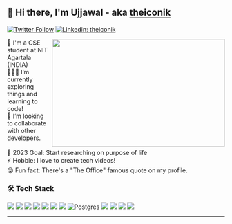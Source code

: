 ## 👋 Hi there, I'm Ujjawal - aka [theiconik][website]

[![Twitter Follow](https://img.shields.io/twitter/follow/ujjawalpandey__?label=Follow&link=https://www.twitter.com/ujjawalpandey__/)](https://www.twitter.com/ujjawalpandey__/)
[![Linkedin: theiconik](https://img.shields.io/badge/-Ujjawal-blue?style=flat-square&logo=Linkedin&logoColor=white&link=https://www.linkedin.com/in/ujjawal-pandey-b35524117/)](https://www.linkedin.com/in/theiconik/)

<img align="right" width="400px" height="250px" src="https://media.giphy.com/media/2zeji2UedvZzvIZ45N/giphy.gif">
🏫 I'm a CSE student at NIT Agartala (INDIA) <br/>
👩🏾‍💻 I’m currently exploring things and learning to code! <br/>
🤝 I’m looking to collaborate with other developers.<br/>
<br/>
🥅 2023 Goal: Start researching on purpose of life<br/>
⚡ Hobbie: I love to create tech videos!<br/>
😜 Fun fact: There's a "The Office" famous quote on my profile.<br/>


### 🛠 Tech Stack

<img src="https://img.shields.io/badge/-C%20&%20C++-659ad2?style=flat&logo=c%2B%2B&logoColor=ffffff"> <img src="https://img.shields.io/badge/-Python-black?style=flat&logo=python&logoColor=white"> 
<img src = "https://img.shields.io/badge/-HTML5-E34F26?style=flat&logo=html5&logoColor=white"> <img src = "https://img.shields.io/badge/-CSS3-1572B6?style=flat&logo=css3&logoColor=white">
<img src="https://img.shields.io/badge/-JavaScript-eed718?style=flat&logo=javascript&logoColor=ffffff"> <img src="https://img.shields.io/badge/-Sass-cc6699?style=flat&logo=sass&logoColor=ffffff"> <img src="https://img.shields.io/badge/-React-000000?style=flat&logo=react&logoColor=00c8ff"> <img alt="Postgres" src ="https://img.shields.io/badge/PostgreSQL-%23316192.svg?style=flat&logo=postgresql&logoColor=white"/> <img src="http://img.shields.io/badge/-Git-F1502F?style=flat&logo=git&logoColor=FFFFFF">
<img src="http://img.shields.io/badge/-Github-000000?style=flat&logo=github&logoColor=FFFFFF">
<img src="http://img.shields.io/badge/-VS%20Code-007ACC?style=flat&logo=visual%20studio%20code&logoColor=white">
<img src="http://img.shields.io/badge/-Vercel-black?style=flat&logo=vercel&logoColor=white">
<!-- <img src="https://img.shields.io/badge/-Bootstrap-563D7C?style=flat&logo=bootstrap&logoColor=white"> -->
<!-- <img src="https://img.shields.io/badge/-Progressive Web Apps-5A0FC8?style=flat"> -->
<!-- <img src="https://img.shields.io/badge/-MongoDB-4DB33D?style=flat&logo=mongodb&logoColor=FFFFFF">
<img src="https://img.shields.io/badge/-GraphQL-e535ab?style=flat&logo=graphql&logoColor=FFFFFF">
<img src="https://img.shields.io/badge/-MySQL-F29111?style=flat&logo=mysql&logoColor=FFFFFF"> -->
<!-- <img src="https://img.shields.io/badge/-Express.js-787878?style=flat"> -->
<!-- <img src="https://img.shields.io/badge/-Node.js-3C873A?style=flat&logo=Node.js&logoColor=white"> -->
<!-- <img src="https://img.shields.io/badge/-Firebase-FFA611?style=flat&logo=firebase&logoColor=FFFFFF"> -->

---

[website]: https://theiconik.github.io
[twitter]: https://twitter.com/theiconik_
[youtube]: https://www.youtube.com/channel/UCKyJnK6WlIdxeeU4_AkbcuA
[linkedin]: https://www.linkedin.com/in/ujjawal-pandey-b35524117/

